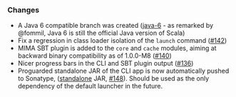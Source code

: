 ### Changes

* A Java 6 compatible branch was created ([java-6] - as remarked by @fommil,
  Java 6 is still the official Java version of Scala)
* Fix a regression in class loader isolation of the `launch` command ([#142])
* MIMA SBT plugin is added to the `core` and `cache` modules, aiming at backward
  binary compatibility as of 1.0.0-M8 ([#140])
* Nicer progress bars in the CLI and SBT plugin output ([#136])
* Proguarded standalone JAR of the CLI app is now automatically pushed to
  Sonatype, ([standalone] JAR, [#148]). Should be used as the only dependency of
  the default launcher in the future.

[java-6]: https://github.com/alexarchambault/coursier/tree/topic/java-6
[#142]: https://github.com/alexarchambault/coursier/pull/142
[#140]: https://github.com/alexarchambault/coursier/pull/140
[#136]: https://github.com/alexarchambault/coursier/pull/136
[#148]: https://github.com/alexarchambault/coursier/pull/148
[standalone]: https://oss.sonatype.org/content/repositories/releases/com/github/alexarchambault/coursier-cli_2.11/1.0.0-M8/coursier-cli_2.11-1.0.0-M8-standalone.jar
